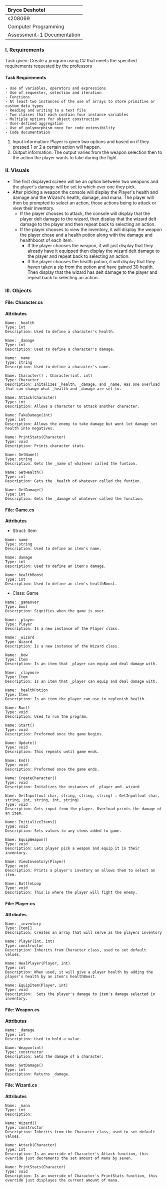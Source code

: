 | Bryce Deshotel|
|:---|
|s208069|
|Computer Programming|
|Assessment-1 Documentation|

### I. Requirements

Task given: Create a program using C# that meets the specified requirements requested by the professors

#### Task Requirements

    - Use of variables, operators and expressions
    - Use of sequester, selection and iteration
    - Functions
    - At least two instances of the use of arrays to store primitive or custom data types
    - Reading and writing to a text file
    - Two classes that each contain four instance variables
    - Multiple options for object construction
    - User-defined aggregation
    - Use of polymorphism once for code extensibility
    - Code documentation

1. Input information: Player is given two options and based on if they pressed 1 or 2 a certain action will happen.
2. Output information: The output varies from the weapon selection then to the action the player wants to take during the fight.


### II. Visuals

- The first displayed screen will be an option between two weapons and the player's damage will be set to which ever one they pick.
- After picking a weapon the console will display the Player's health and damage and the Wizard's health, damage, and mana. The player will then be 
prompted to select an action, those actions being to attack or view their inventory.
  - If the player chooses to attack, the console will display that the player delt damage to the wizard, then display that the wizard delt damage to the player
  and then repeat back to selecting an action.
  - If the player chooses to view the inventory, it will display the weapon the player chose and a health potion along with the damage and healthboost of each item.
    - If the player chooses the weapon, it will just display that they already have it equipped then display the wizard delt 
    damage to the player and repeat back to selecting an action.
    - If the player chooses the health potion, it will display that they haven taken a sip from the potion and have gained 30 health. Then display that 
    the wizard has delt damage to the player and repeat back to selecting an action.



### III. Objects

#### File: Character.cs 

**Attributes**
    
    
    Name: _health
    Type: int
    Description: Used to define a character's health.

    Name: _damage
    Type: int
    Description: Used to define a character's damage.

    Name: _name
    Type: string
    Description: Used to define a character's name.

    Name: Character() : Character(int, int)
    Type: Character
    Description: Initalizes _health, _damage, and _name. Has one overload that can change what _health and _damage are set to. 

    Name: Attack(Character)
    Type: int
    Description: Allows a character to attack another character.

    Name: TakeDamage(int)
    Type: int
    Description: Allows the enemy to take damage but wont let damage set health into negatives.

    Name: PrintStats(Character)
    Type: void
    Description: Prints character stats.

    Name: GetName()
    Type: string
    Description: Gets the _name of whatever called the funtion.

    Name: GetHealth()
    Type: int
    Description: Gets the _health of whatever called the funtion.        

    Name: GetDamage()
    Type: int
    Description: Gets the _damage of whatever called the function.


#### File: Game.cs

**Attributes**

   - Struct: Item

    Name: name
    Type: string
    Description: Used to define an item's name.

    Name: damage
    Type: int
    Description: Used to define an item's damage.

    Name: healthBoost
    Type: int
    Description: Used to define an item's healthBoost.

   - Class: Game

    Name: _gameOver
    Type: bool
    Description: Signifies when the game is over.

    Name: _player
    Type: Player
    Description: Is a new instance of the Player class.

    Name: _wizard
    Type: Wizard
    Description: Is a new instance of the Wizard class.

    Name: _bow
    Type: Item
    Description: Is an item that _player can equip and deal damage with.

    Name: _claymore
    Type: Item
    Description: Is an item that _player can equip and deal damage with.

    Name: _healthPotion
    Type: Item
    Description: Is an item the player can use to replenish health.

    Name: Run()
    Type: void
    Description: Used to run the program.

    Name: Start()
    Type: void
    Description: Preformed once the game begins.

    Name: Update()
    Type: void
    Description: This repeats until game ends.

    Name: End()
    Type: void
    Description: Preformed once the game ends.

    Name: CreateCharacter()
    Type: void
    Description: Initalizes the instances of _player and _wizard

    Name: GetInput(out char, string, string, string) : GetInput(out char, string, int, string, int, string)
    Type: void
    Description: Gets input from the player. Overload prints the damage of an item.

    Name: InitializeItems()
    Type: void
    Description: Sets values to any items added to game.

    Name: EquipWeapon()
    Type: void
    Description: Lets player pick a weapon and equip it in their inventory.

    Name: ViewInveotory(Player)
    Type: void
    Description: Prints a player's invetory an allows them to select an item.

    Name: BattleLoop
    Type: void
    Description: This is where the player will fight the enemy.



#### File: Player.cs

**Attributes**

    Name: _inventory
    Type: Item[]
    Description: Creates an array that will serve as the players inventory

    Name: Player(int, int)
    Type: constructor
    Description: Inherits from Character class, used to set default values.

    Name: HealPlayer(Player, int)
    Type: int
    Description: When used, it will give a player health by adding the player's health by an item's healthBoost.

    Name: EquipItem(Player, int)
    Type: void
    Description:  Sets the player's damage to item's damage selected in inventory.


#### File: Weapon.cs

**Attributes**

    Name: _damage
    Type: int
    Description: Used to hold a value.

    Name: Weapon(int)
    Type: constructor
    Description: Sets the damage of a character.

    Name: GetDamage()
    Type: int
    Description: Returns _damage.

#### File: Wizard.cs

**Attributes**

    Name: _mana
    Type: int
    Description: 

    Name: Wizard()
    Type: constructor
    Description: Inherits from the Character class, used to set default values.

    Name: Attack(Character)
    Type: int
    Description: Is an override of Character's Attack function, this override just decrements the set amount of mana by seven.

    Name: PrintStats(Character)
    Type: void
    Description: Is an override of Character's PrintStats function, this override just displayes the current amount of mana. 







            



        

 
